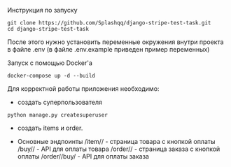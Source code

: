 Инструкция по запуску
```
git clone https://github.com/Splashqq/django-stripe-test-task.git
cd django-stripe-test-task
```
После этого нужно установить переменные окружения внутри проекта в файле .env (в файле .env.example приведен пример переменных)

Запуск с помощью Docker'а
```
docker-compose up -d --build
```

Для корректной работы приложения необходимо:
* создать суперпользователя
```
python manage.py createsuperuser
```
* создать items и order.

* Основные эндпоинты
/item/<id>/ - страница товара с кнопкой оплаты
/buy/<id>/ - API для оплаты товара
/order/<id>/ - страница заказа с кнопкой оплаты
/order/<id>/buy/ - API для оплаты заказа
